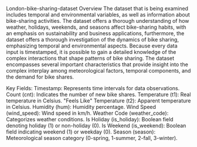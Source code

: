 London-bike-sharing-dataset
Overview
The dataset that is being examined includes temporal and environmental variables, as well as information about bike-sharing activities. The dataset offers a thorough understanding of how weather, holidays, weekends, and seasons affect bike-sharing habits, with an emphasis on sustainability and business applications, furthermore, the dataset offers a thorough investigation of the dynamics of bike sharing, emphasizing temporal and environmental aspects. Because every data input is timestamped, it is possible to gain a detailed knowledge of the complex interactions that shape patterns of bike sharing. The dataset encompasses several important characteristics that provide insight into the complex interplay among meteorological factors, temporal components, and the demand for bike shares. 

Key Fields:
Timestamp: Represents time intervals for data observations.
Count (cnt): Indicates the number of new bike shares.
Temperature (t1): Real temperature in Celsius.
"Feels Like" Temperature (t2): Apparent temperature in Celsius.
Humidity (hum): Humidity percentage.
Wind Speed (wind_speed): Wind speed in km/h.
Weather Code (weather_code): Categorizes weather conditions.
Is Holiday (is_holiday): Boolean field denoting holiday (1) or non-holiday (0).
Is Weekend (is_weekend): Boolean field indicating weekend (1) or weekday (0).
Season (season): Meteorological season category (0-spring, 1-summer, 2-fall, 3-winter).

